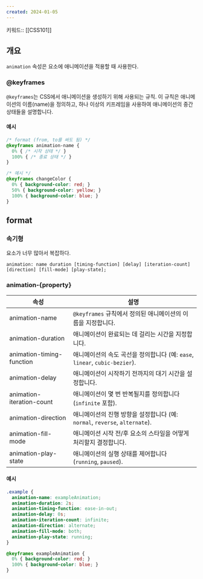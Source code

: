 ```yaml
---
created: 2024-01-05
---
```

키워드:: [[CSS101]]

## 개요

`animation` 속성은 요소에 애니메이션을 적용할 때 사용한다.

### @keyframes

`@keyframes`는 CSS에서 애니메이션을 생성하기 위해 사용되는 규칙. 이 규칙은 애니메이션의 이름(name)을 정의하고, 하나 이상의 키프레임을 사용하여 애니메이션의 중간 상태들을 설명합니다.

#### 예시

```css
/* format (from, to를 써도 됨) */
@keyframes animation-name {
  0% { /* 시작 상태 */ }
  100% { /* 종료 상태 */ }
}

/* 예시 */
@keyframes changeColor {
  0% { background-color: red; }
  50% { background-color: yellow; }
  100% { background-color: blue; }
}
```

## format

### 속기형

요소가 너무 많아서 복잡하다.

```
animation: name duration [timing-function] [delay] [iteration-count] [direction] [fill-mode] [play-state];
```

### animation-{property}

| 속성 | 설명 |
| ---- | ---- |
| animation-name | `@keyframes` 규칙에서 정의된 애니메이션의 이름을 지정합니다. |
| animation-duration | 애니메이션이 완료되는 데 걸리는 시간을 지정합니다. |
| animation-timing-function | 애니메이션의 속도 곡선을 정의합니다 (예: `ease`, `linear`, `cubic-bezier`). |
| animation-delay | 애니메이션이 시작하기 전까지의 대기 시간을 설정합니다. |
| animation-iteration-count | 애니메이션이 몇 번 반복될지를 정의합니다 (`infinite` 포함). |
| animation-direction | 애니메이션의 진행 방향을 설정합니다 (예: `normal`, `reverse`, `alternate`). |
| animation-fill-mode | 애니메이션 시작 전/후 요소의 스타일을 어떻게 처리할지 결정합니다. |
| animation-play-state | 애니메이션의 실행 상태를 제어합니다 (`running`, `paused`). |

#### 예시

```css
.example {
  animation-name: exampleAnimation;
  animation-duration: 2s;
  animation-timing-function: ease-in-out;
  animation-delay: 0s;
  animation-iteration-count: infinite;
  animation-direction: alternate;
  animation-fill-mode: both;
  animation-play-state: running;
}

@keyframes exampleAnimation {
  0% { background-color: red; }
  100% { background-color: blue; }
}
```